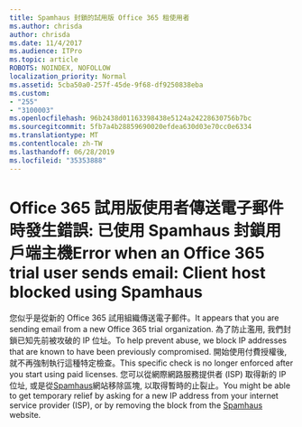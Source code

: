 ```yaml
---
title: Spamhaus 封鎖的試用版 Office 365 租使用者
ms.author: chrisda
author: chrisda
ms.date: 11/4/2017
ms.audience: ITPro
ms.topic: article
ROBOTS: NOINDEX, NOFOLLOW
localization_priority: Normal
ms.assetid: 5cba50a0-257f-45de-9f68-df9250838eba
ms.custom:
- "255"
- "3100003"
ms.openlocfilehash: 96b2438d01163398438e5124a24228630756b7bc
ms.sourcegitcommit: 5fb7a4b28859690020efdea630d03e70cc0e6334
ms.translationtype: MT
ms.contentlocale: zh-TW
ms.lasthandoff: 06/28/2019
ms.locfileid: "35353888"
---
```

# <a name="error-when-an-office-365-trial-user-sends-email-client-host-blocked-using-spamhaus"></a><span data-ttu-id="a6b1e-102">Office 365 試用版使用者傳送電子郵件時發生錯誤: 已使用 Spamhaus 封鎖用戶端主機</span><span class="sxs-lookup"><span data-stu-id="a6b1e-102">Error when an Office 365 trial user sends email: Client host blocked using Spamhaus</span></span>

<span data-ttu-id="a6b1e-103">您似乎是從新的 Office 365 試用組織傳送電子郵件。</span><span class="sxs-lookup"><span data-stu-id="a6b1e-103">It appears that you are sending email from a new Office 365 trial organization.</span></span> <span data-ttu-id="a6b1e-104">為了防止濫用, 我們封鎖已知先前被攻破的 IP 位址。</span><span class="sxs-lookup"><span data-stu-id="a6b1e-104">To help prevent abuse, we block IP addresses that are known to have been previously compromised.</span></span> <span data-ttu-id="a6b1e-105">開始使用付費授權後, 就不再強制執行這種特定檢查。</span><span class="sxs-lookup"><span data-stu-id="a6b1e-105">This specific check is no longer enforced after you start using paid licenses.</span></span> <span data-ttu-id="a6b1e-106">您可以從網際網路服務提供者 (ISP) 取得新的 IP 位址, 或是從[Spamhaus](https://go.microsoft.com/fwlink/p/?linkid=123245)網站移除區塊, 以取得暫時的止裂止。</span><span class="sxs-lookup"><span data-stu-id="a6b1e-106">You might be able to get temporary relief by asking for a new IP address from your internet service provider (ISP), or by removing the block from the [Spamhaus](https://go.microsoft.com/fwlink/p/?linkid=123245) website.</span></span>
